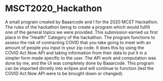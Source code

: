 # MSCT2020_Hackathon
 A small program created by Baaarcode and I for the 2020 MCST Hackathon. The rules of the hackathon being to create a program which would fulfill one of the general topics we were provided. This submission earned us first place in the "Health" Category of the hackathon. The program functions to assess the risk of contracting COVID that you take going to meet with an amount of people you input in your zip code. It does this by using the COVID Act Now API and taking information from their data to put it in a simpler form made specific to the user. The API work and computation was done by me, and the UI was completely done by Baaarcode.
This program can be imported dircetly into eclipse and will continue to function (lest the COVID Act Now API were to be brought down or changed).

